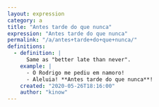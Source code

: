 ```yaml
---
layout: expression
category: a
title: "Antes tarde do que nunca"
expression: "Antes tarde do que nunca"
permalink: "/a/antes+tarde+do+que+nunca/"
definitions:
  - definition: |
      Same as "better late than never".
    example: |
      - O Rodrigo me pediu em namoro!
      - Aleluia! **Antes tarde do que nunca**!
    created: "2020-05-26T18:16:00"
    author: "kinow"
---
```

